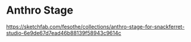 # Anthro Stage


https://sketchfab.com/fesothe/collections/anthro-stage-for-snackferret-studio-6e9de67d7ead46b88139f58943c9614c
